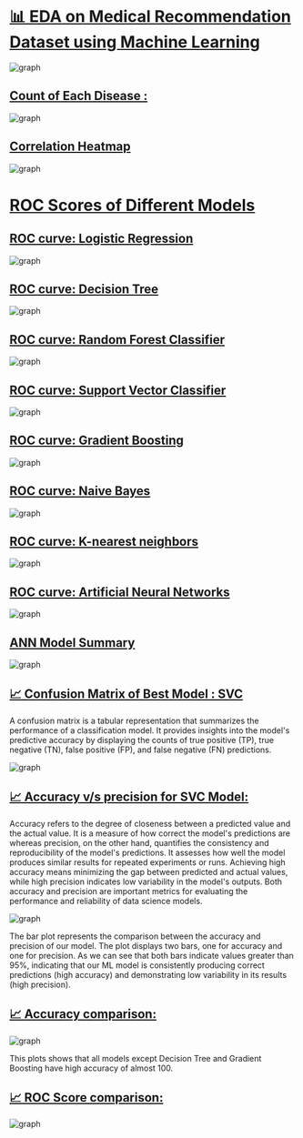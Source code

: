 <u><h1>📊 EDA on Medical Recommendation Dataset using Machine Learning</h1></u>

<img alt="graph" src="./accuracy_comparison_of_models.png">
<u><h2>Count of Each Disease :</h2></u>

<img alt="graph" src="./Count_of_each_disease.png">

<u><h2>Correlation Heatmap</h2></u>

<img alt="graph" src="./heatmap.png">

<u><h1>ROC Scores of Different Models</h1></u>

<u><h2> ROC curve: Logistic Regression</h2></u>

<img alt="graph" src="./ROC_curve_logistic_regression.png">

<u><h2> ROC curve: Decision Tree</h2></u>

<img alt="graph" src="./ROC_curve_decision_tree.png">

<u><h2> ROC curve: Random Forest Classifier</h2></u>

<img alt="graph" src="./ROC_curve_random_forest.png">

<u><h2> ROC curve: Support Vector Classifier</h2></u>

<img alt="graph" src="./ROC_curve_support_vector_classifier.png">

<u><h2> ROC curve: Gradient Boosting</h2></u>

<img alt="graph" src="./ROC_curve_gradient_boosting.png">

<u><h2> ROC curve: Naive Bayes</h2></u>

<img alt="graph" src="./ROC_curve_naive_bayes.png">

<u><h2> ROC curve: K-nearest neighbors</h2></u>

<img alt="graph" src="./ROC_curve_k_nearest_neighbors.png">

<u><h2> ROC curve: Artificial Neural Networks</h2></u>

<img alt="graph" src="./ROC_curve_artificial_neural_networks.png">

<u><h2> ANN Model Summary </h2></u>

<img alt="graph" src="./ANN_model_summary.png">

<u><h2>📈 Confusion Matrix of Best Model : SVC</h2></u>

A confusion matrix is a tabular representation that summarizes the performance of a classification model. It provides insights into the model's predictive accuracy by displaying the counts of true positive (TP), true negative (TN), false positive (FP), and false negative (FN) predictions.

<img alt="graph" src="./confusion_matrix_of_best_model.png">

<u><h2>📈 Accuracy v/s precision for SVC Model:</h2></u>

Accuracy refers to the degree of closeness between a predicted value and the actual value. It is a measure of how correct the model's predictions are whereas precision, on the other hand, quantifies the consistency and reproducibility of the model's predictions. It assesses how well the model produces similar results for repeated experiments or runs. Achieving high accuracy means minimizing the gap between predicted and actual values, while high precision indicates low variability in the model's outputs. Both accuracy and precision are important metrics for evaluating the performance and reliability of data science models.

<img alt="graph" src="./SVC_model_accuracy_and_precision.png">

The bar plot represents the comparison between the accuracy and precision of our model. The plot displays two bars, one for accuracy and one for precision. As we can see that both bars indicate values greater than 95%, indicating that our ML model is consistently producing correct predictions (high accuracy) and demonstrating low variability in its results (high precision). 

<u><h2>📈 Accuracy comparison:</h2></u>

<img alt="graph" src="./accuracy_comparison_of_models.png">

This plots shows that all models except Decision Tree and Gradient Boosting have high accuracy of almost 100.

<u><h2>📈 ROC Score comparison:</h2></u>

<img alt="graph" src="./ROC_comparison_of_models.png">
